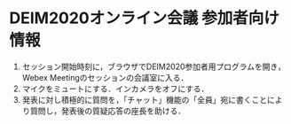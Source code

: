 # DEIM2020オンライン会議 参加者向け情報

1. セッション開始時刻に，ブラウザでDEIM2020参加者用プログラムを開き，Webex Meetingのセッションの会議室に入る．
1. マイクをミュートにする．インカメラをオフにする．
1. 発表に対し積極的に質問を，「チャット」機能の「全員」宛に書くことにより質問し，発表後の質疑応答の座長を助ける．
